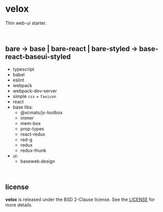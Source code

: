 # velox

Thin web-ui starter.

<br />




## bare -> base | bare-react | bare-styled -> base-react-baseui-styled

* typescript
* babel
* eslint
* webpack
* webpack-dev-server
* simple `css` + `favicon`
* react
* base libs:
    - @xcmats/js-toolbox
    - immer
    - mem-box
    - prop-types
    - react-redux
    - red-g
    - redux
    - redux-thunk
* ui:
    - baseweb.design

<br />




## license

**velox** is released under the BSD 2-Clause license. See the
[LICENSE](https://raw.githubusercontent.com/drmats/velox/master/LICENSE)
for more details.
